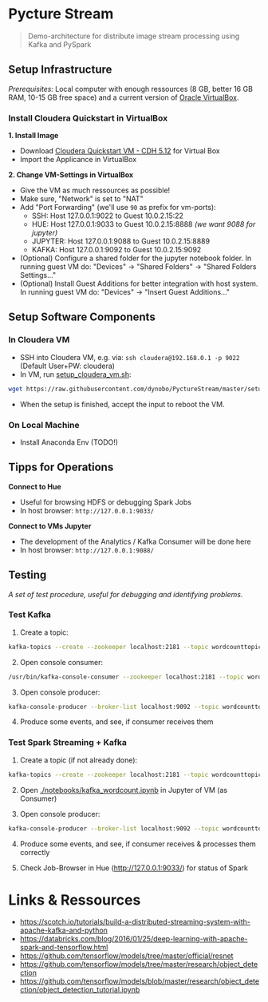 # Pycture Stream

> Demo-architecture for distribute image stream processing using Kafka and PySpark



## Setup Infrastructure
*Prerequisites:* Local computer with enough ressources (8 GB, better 16 GB RAM, 10-15 GB free space) and a current version of [Oracle VirtualBox](https://www.virtualbox.org/).

### Install Cloudera Quickstart in VirtualBox
**1. Install Image**
- Download [Cloudera Quickstart VM - CDH 5.12](https://www.cloudera.com/downloads/quickstart_vms/5-12.html) for Virtual Box
- Import the Applicance in VirtualBox

**2. Change VM-Settings in VirtualBox**
- Give the VM as much ressources as possible!
- Make sure, "Network" is set to "NAT"
- Add "Port Forwarding" (we'll use `90` as prefix for vm-ports):
    - SSH: Host 127.0.0.1:9022 to Guest 10.0.2.15:22
    - HUE:  Host 127.0.0.1:9033 to Guest 10.0.2.15:8888 *(we want 9088 for jupyter)*
    - JUPYTER:  Host 127.0.0.1:9088 to Guest 10.0.2.15:8889
    - KAFKA:   Host 127.0.0.1:9092 to Guest 10.0.2.15:9092
- (Optional) Configure a shared folder for the jupyter notebook folder. In running guest VM do: "Devices" -> "Shared Folders" -> "Shared Folders Settings..."
- (Optional) Install Guest Additions for better integration with host system. In running guest VM do: "Devices" -> "Insert Guest Additions..."



## Setup Software Components

### In Cloudera VM
- SSH into Cloudera VM, e.g. via: `ssh cloudera@192.168.0.1 -p 9022` (Default User+PW: cloudera)
- In VM, run [setup_cloudera_vm.sh](setup_cloudera_vm.sh):
```bash
wget https://raw.githubusercontent.com/dynobo/PyctureStream/master/setup_cloudera.sh && chmod +x ./setup_cloudera.sh && ./setup_cloudera.sh
```
- When the setup is finished, accept the input to reboot the VM.

### On Local Machine
- Install Anaconda Env (TODO!)



## Tipps for Operations
**Connect to Hue**
- Useful for browsing HDFS or debugging Spark Jobs
- In host browser: `http://127.0.0.1:9033/`

**Connect to VMs Jupyter**
- The development of the Analytics / Kafka Consumer will be done here
- In host browser: `http://127.0.0.1:9088/`



## Testing
*A set of test procedure, useful for debugging and identifying problems.*

### Test Kafka
1. Create a topic:
```bash
kafka-topics --create --zookeeper localhost:2181 --topic wordcounttopic --partitions 1 --replication-factor 1
```

2. Open console consumer:
```bash
/usr/bin/kafka-console-consumer --zookeeper localhost:2181 --topic wordcounttopic
```

3. Open console producer:
```bash
kafka-console-producer --broker-list localhost:9092 --topic wordcounttopic
```

4. Produce some events, and see, if consumer receives them

### Test Spark Streaming + Kafka

1. Create a topic (if not already done):
```bash
kafka-topics --create --zookeeper localhost:2181 --topic wordcounttopic --partitions 1 --replication-factor 1
```

2. Open [./notebooks/kafka_wordcount.ipynb](./notebooks/kafka_wordcount.ipynb) in Jupyter of VM (as Consumer)

3. Open console producer:
```bash
kafka-console-producer --broker-list localhost:9092 --topic wordcounttopic
```

4. Produce some events, and see, if consumer receives & processes them correctly

5. Check Job-Browser in Hue  (http://127.0.0.1:9033/) for status of Spark

# Links & Ressources
- https://scotch.io/tutorials/build-a-distributed-streaming-system-with-apache-kafka-and-python
- https://databricks.com/blog/2016/01/25/deep-learning-with-apache-spark-and-tensorflow.html
- https://github.com/tensorflow/models/tree/master/official/resnet
- https://github.com/tensorflow/models/tree/master/research/object_detection
- https://github.com/tensorflow/models/blob/master/research/object_detection/object_detection_tutorial.ipynb

